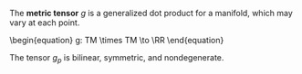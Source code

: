 The **metric tensor** $g$ is a generalized dot product for a manifold, which may vary at each point. 

\begin{equation}
g: TM \times TM \to \RR
\end{equation}

The tensor $g_p$ is bilinear, symmetric, and nondegenerate.